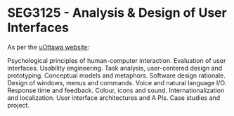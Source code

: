 # SEG3125 - Analysis &amp; Design of User Interfaces

As per the [uOttawa website](https://catalogue.uottawa.ca/en/courses/seg/):

Psychological principles of human-computer interaction. Evaluation of user interfaces. Usability engineering. Task analysis, user-centered design and prototyping. Conceptual models and metaphors. Software design rationale. Design of windows, menus and commands. Voice and natural language I/O. Response time and feedback. Colour, icons and sound. Internationalization and localization. User interface architectures and A PIs. Case studies and project.
